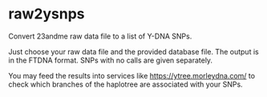 # raw2ysnps
Convert 23andme raw data file to a list of Y-DNA SNPs.

Just choose your raw data file and the provided database file.
The output is in the FTDNA format. SNPs with no calls are given separately.

You may feed the results into services like https://ytree.morleydna.com/ to check which branches of the haplotree are associated with your SNPs.
